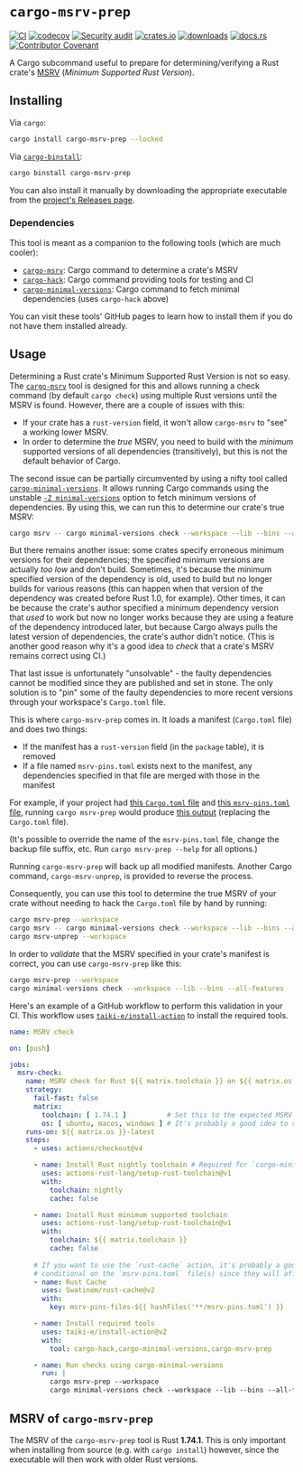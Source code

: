 # `cargo-msrv-prep`

[![CI](https://github.com/clechasseur/msrv-prep/actions/workflows/ci.yml/badge.svg?branch=main&event=push)](https://github.com/clechasseur/msrv-prep/actions/workflows/ci.yml) [![codecov](https://codecov.io/gh/clechasseur/msrv-prep/branch/main/graph/badge.svg?token=y4eecxkGcV)](https://codecov.io/gh/clechasseur/msrv-prep) [![Security audit](https://github.com/clechasseur/msrv-prep/actions/workflows/audit-check.yml/badge.svg?branch=main)](https://github.com/clechasseur/msrv-prep/actions/workflows/audit-check.yml) [![crates.io](https://img.shields.io/crates/v/cargo-msrv-prep.svg)](https://crates.io/crates/cargo-msrv-prep) [![downloads](https://img.shields.io/crates/d/cargo-msrv-prep.svg)](https://crates.io/crates/cargo-msrv-prep) [![docs.rs](https://img.shields.io/badge/docs-latest-blue.svg)](https://docs.rs/cargo-msrv-prep) [![Contributor Covenant](https://img.shields.io/badge/Contributor%20Covenant-2.1-4baaaa.svg)](CODE_OF_CONDUCT.md)

A Cargo subcommand useful to prepare for determining/verifying a Rust crate's [MSRV](https://doc.rust-lang.org/cargo/reference/manifest.html#the-rust-version-field) (_Minimum Supported Rust Version_).

## Installing

Via `cargo`:

```sh
cargo install cargo-msrv-prep --locked
```

Via [`cargo-binstall`](https://github.com/cargo-bins/cargo-binstall):

```sh
cargo binstall cargo-msrv-prep
```

You can also install it manually by downloading the appropriate executable from the [project's Releases page](https://github.com/clechasseur/msrv-prep/releases).

### Dependencies

This tool is meant as a companion to the following tools (which are much cooler):

* [`cargo-msrv`](https://github.com/foresterre/cargo-msrv): Cargo command to determine a crate's MSRV
* [`cargo-hack`](https://github.com/taiki-e/cargo-hack): Cargo command providing tools for testing and CI
* [`cargo-minimal-versions`](https://github.com/taiki-e/cargo-minimal-versions): Cargo command to fetch minimal dependencies (uses `cargo-hack` above)

You can visit these tools' GitHub pages to learn how to install them if you do not have them installed already.

## Usage

Determining a Rust crate's Minimum Supported Rust Version is not so easy.
The [`cargo-msrv`](https://github.com/foresterre/cargo-msrv) tool is designed for this and allows running a check command (by default `cargo check`) using multiple Rust versions until the MSRV is found.
However, there are a couple of issues with this:

* If your crate has a `rust-version` field, it won't allow `cargo-msrv` to "see" a working lower MSRV.
* In order to determine the _true_ MSRV, you need to build with the _minimum_ supported versions of all dependencies (transitively), but this is not the default behavior of Cargo.

The second issue can be partially circumvented by using a nifty tool called [`cargo-minimal-versions`](https://github.com/taiki-e/cargo-minimal-versions).
It allows running Cargo commands using the unstable [`-Z minimal-versions`](https://github.com/rust-lang/cargo/issues/5657) option to fetch minimum versions of dependencies.
By using this, we can run this to determine our crate's true MSRV:

```sh
cargo msrv -- cargo minimal-versions check --workspace --lib --bins --all-features
```

But there remains another issue: some crates specify erroneous minimum versions for their dependencies; the specified minimum versions are actually _too low_ and don't build.
Sometimes, it's because the minimum specified version of the dependency is old, used to build but no longer builds for various reasons (this can happen when that version of the dependency was created before Rust 1.0, for example).
Other times, it can be because the crate's author specified a minimum dependency version that _used_ to work but now no longer works because they are using a feature of the dependency introduced later, but because Cargo always pulls the latest version of dependencies, the crate's author didn't notice.
(This is another good reason why it's a good idea to _check_ that a crate's MSRV remains correct using CI.)

That last issue is unfortunately "unsolvable" - the faulty dependencies cannot be modified since they are published and set in stone.
The only solution is to "pin" some of the faulty dependencies to more recent versions through your workspace's `Cargo.toml` file.

This is where `cargo-msrv-prep` comes in. It loads a manifest (`Cargo.toml` file) and does two things:

* If the manifest has a `rust-version` field (in the `package` table), it is removed
* If a file named `msrv-pins.toml` exists next to the manifest, any dependencies specified in that file are merged with those in the manifest

For example, if your project had [this `Cargo.toml` file](./resources/tests/cargo-msrv-prep/simple_project/Cargo.toml) and [this `msrv-pins.toml` file](./resources/tests/cargo-msrv-prep/simple_project/msrv-pins.toml), running `cargo msrv-prep` would produce [this output](./resources/tests/cargo-msrv-prep/simple_project/expected/all.toml) (replacing the `Cargo.toml` file).

(It's possible to override the name of the `msrv-pins.toml` file, change the backup file suffix, etc. Run `cargo msrv-prep --help` for all options.)

Running `cargo-msrv-prep` will back up all modified manifests. Another Cargo command, `cargo-msrv-unprep`, is provided to reverse the process.

Consequently, you can use this tool to determine the true MSRV of your crate without needing to hack the `Cargo.toml` file by hand by running:

```sh
cargo msrv-prep --workspace
cargo msrv -- cargo minimal-versions check --workspace --lib --bins --all-features
cargo msrv-unprep --workspace
```

In order to _validate_ that the MSRV specified in your crate's manifest is correct, you can use `cargo-msrv-prep` like this:

```sh
cargo msrv-prep --workspace
cargo minimal-versions check --workspace --lib --bins --all-features
```

Here's an example of a GitHub workflow to perform this validation in your CI.
This workflow uses [`taiki-e/install-action`](https://github.com/taiki-e/install-action) to install the required tools.

```yaml
name: MSRV check

on: [push]

jobs:
  msrv-check:
    name: MSRV check for Rust ${{ matrix.toolchain }} on ${{ matrix.os }}
    strategy:
      fail-fast: false
      matrix:
        toolchain: [ 1.74.1 ]          # Set this to the expected MSRV of your crate
        os: [ ubuntu, macos, windows ] # It's probably a good idea to run this check on all supported OSes
    runs-on: ${{ matrix.os }}-latest
    steps:
      - uses: actions/checkout@v4

      - name: Install Rust nightly toolchain # Required for `cargo-minimal-versions` to work
        uses: actions-rust-lang/setup-rust-toolchain@v1
        with:
          toolchain: nightly
          cache: false

      - name: Install Rust minimum supported toolchain
        uses: actions-rust-lang/setup-rust-toolchain@v1
        with:
          toolchain: ${{ matrix.toolchain }}
          cache: false
  
      # If you want to use the `rust-cache` action, it's probably a good idea to make your cache key
      # conditional on the `msrv-pins.toml` file(s) since they will affect the resulting build
      - name: Rust Cache
        uses: Swatinem/rust-cache@v2
        with:
          key: msrv-pins-files-${{ hashFiles('**/msrv-pins.toml') }}

      - name: Install required tools
        uses: taiki-e/install-action@v2
        with:
          tool: cargo-hack,cargo-minimal-versions,cargo-msrv-prep

      - name: Run checks using cargo-minimal-versions
        run: |
          cargo msrv-prep --workspace
          cargo minimal-versions check --workspace --lib --bins --all-features
```

## MSRV of `cargo-msrv-prep`

The MSRV of the `cargo-msrv-prep` tool is Rust **1.74.1**.
This is only important when installing from source (e.g. with `cargo install`) however, since the executable will then work with older Rust versions.
